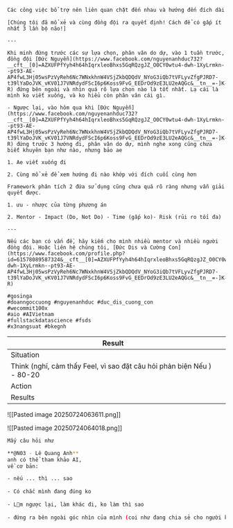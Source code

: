 ```bash
Các công việc bổ trợ nên liên quan chặt đến nhau và hướng đến đích dài hạn :3
```

```
[Chúng tôi đã mổ xẻ và cùng đồng đội ra quyết định! Cách để có gấp ít nhất 3 lần bộ não!]

---

Khi minh đứng trước các sự lựa chọn, phân vân do dự, vào 1 tuần trước, đồng đội [Đức Nguyễn](https://www.facebook.com/nguyenanhduc732?__cft__[0]=AZXUFPfYyh4h64hIqrxleoBhxs5GqRQzgJZ_O0CY0wtu4-dwh-1XyLrmkn--pt93-AE-AP4fwL3Hj05wsPzVyReh6Nc7WNxkhnW4VSjZkbQDQdV_NYoG3iQb7tVFLyvZfgPJRD7-t39lYaDoJVK_vKV01J7VNRdydFScI6p6Koss9FvG_EEDrOd9zE3LU2eAQGc&__tn__=-]K-R) đứng bên ngoài và nhìn quá rõ lựa chọn nào là tốt nhất. Lạ cái là mình ko viết xuống, và ko hiểu còn phân vân cái gì.

- Ngược lại, vào hôm qua khi [Đức Nguyễn](https://www.facebook.com/nguyenanhduc732?__cft__[0]=AZXUFPfYyh4h64hIqrxleoBhxs5GqRQzgJZ_O0CY0wtu4-dwh-1XyLrmkn--pt93-AE-AP4fwL3Hj05wsPzVyReh6Nc7WNxkhnW4VSjZkbQDQdV_NYoG3iQb7tVFLyvZfgPJRD7-t39lYaDoJVK_vKV01J7VNRdydFScI6p6Koss9FvG_EEDrOd9zE3LU2eAQGc&__tn__=-]K-R) đứng trước 3 hướng đi, phân vân do dự, mình nghe xong cũng chưa biết khuyên bạn như nào, nhưng bảo ae

1. Ae viết xuống đi

2. Cùng mổ xẻ để xem hướng đi nào khớp với đích cuối cùng hơn

Framework phân tích 2 đứa sử dụng cũng chưa quá rõ ràng nhưng vẫn giải quyết được.

1. ưu - nhược của từng phương án

2. Mentor - Impact (Do, Not Do) - Time (gấp ko)- Risk (rủi ro tối đa)

---

Nếu các bạn có vấn đề, hãy kiếm cho mình nhiều mentor và nhiều người đồng đội. Hoặc liên hệ chúng tôi, [Đức Dis và Cường Con](https://www.facebook.com/profile.php?id=61578089587324&__cft__[0]=AZXUFPfYyh4h64hIqrxleoBhxs5GqRQzgJZ_O0CY0wtu4-dwh-1XyLrmkn--pt93-AE-AP4fwL3Hj05wsPzVyReh6Nc7WNxkhnW4VSjZkbQDQdV_NYoG3iQb7tVFLyvZfgPJRD7-t39lYaDoJVK_vKV01J7VNRdydFScI6p6Koss9FvG_EEDrOd9zE3LU2eAQGc&__tn__=-]K-R)

#gosinga
#doanngoccuong #nguyenanhduc #duc_dis_cuong_con
#wecommit100x 
#aio #AIVietnam
#fullstackdatascience #fsds
#x3nangsuat #bkegnh
```

| Result                                                                 | <br>     |
| ---------------------------------------------------------------------- | -------- |
| Situation                                                              |          |
| Think (nghĩ, cảm thấy Feel, vì sao đặt câu hỏi phản biện Nếu ) - 80-20 | <br><br> |
| Action                                                                 | <br>     |
| Results                                                                |          |
![[Pasted image 20250724063611.png]]

![[Pasted image 20250724064018.png]]

```bash
Mấy câu hỏi như 

**@N03 - Lê Quang Anh**  
anh có thể tham khảo AI,  
về cơ bản:  

- nếu ... thì ... sao  
    
- Có chắc mình đang đúng ko  
    
- Lm ngược lại, làm khác đi, ko làm thì sao  
    
- đứng ra bên ngoài góc nhìn của mình (coi như đang chia sẻ cho người khác, ... thường đưa lời khuyên cho Huynh đệ khác dễ hơn nhiều ạ)
```